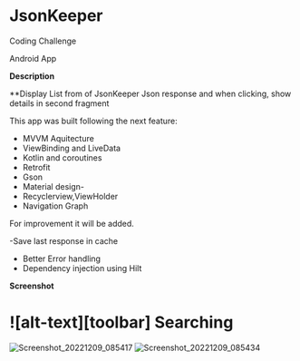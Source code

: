 # JsonKeeper
Coding Challenge


Android App

**Description**

**Display List from of JsonKeeper Json response and when clicking, show details in second fragment

This app was built following the next feature:

- MVVM Aquitecture
- ViewBinding and LiveData
- Kotlin and coroutines
- Retrofit
- Gson
- Material design-
- Recyclerview,ViewHolder
- Navigation Graph

For improvement it will be added.

-Save last response in cache
- Better Error handling
- Dependency injection using Hilt


**Screenshot**

# ![alt-text][toolbar] Searching
![Screenshot_20221209_085417](https://user-images.githubusercontent.com/9490533/206718627-6358192e-46d0-4def-b897-d55237e6582b.png)
![Screenshot_20221209_085434](https://user-images.githubusercontent.com/9490533/206718654-77d99852-35f0-4de0-b01e-76bf443c8206.png)

